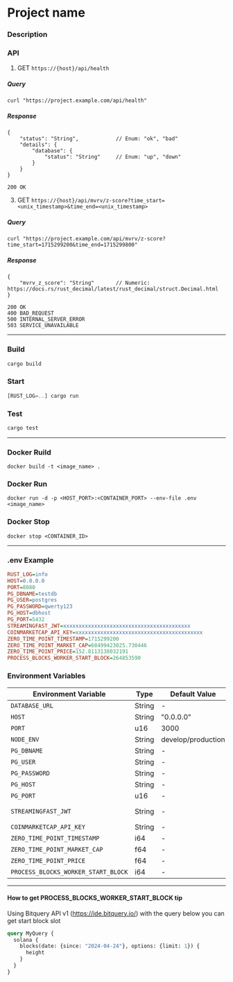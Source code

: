 # Project name
### Description
### API

1. GET `https://{host}/api/health`
##### Query
```curl
curl "https://project.example.com/api/health"
```

##### Response
```json5
{
    "status": "String",            // Enum: "ok", "bad"
    "details": {
        "database": {
            "status": "String"     // Enum: "up", "down"
        }
    }
}

200 OK
```
  
3. GET `https://{host}/api/mvrv/z-score?time_start=<unix_timestamp>&time_end=<unix_timestamp>`
##### Query
```curl
curl "https://project.example.com/api/mvrv/z-score?time_start=1715299200&time_end=1715299800"
```

##### Response
```json5
{
    "mvrv_z_score": "String"       // Numeric: https://docs.rs/rust_decimal/latest/rust_decimal/struct.Decimal.html
}

200 OK
400 BAD_REQUEST
500 INTERNAL_SERVER_ERROR
503 SERVICE_UNAVAILABLE
```

---

### Build

```rust
cargo build
```

### Start

```rust
[RUST_LOG=..] cargo run
```

### Test

```rust
cargo test
```

---

### Docker Ruild

```docker
docker build -t <image_name> .
```

### Docker Run

```
docker run -d -p <HOST_PORT>:<CONTAINER_PORT> --env-file .env <image_name>
```

### Docker Stop

```
docker stop <CONTAINER_ID>
```

---

### .env Example

```ini
RUST_LOG=info
HOST=0.0.0.0
PORT=8080
PG_DBNAME=testdb
PG_USER=postgres
PG_PASSWORD=qwerty123
PG_HOST=dbhost
PG_PORT=5432
STREAMINGFAST_JWT=xxxxxxxxxxxxxxxxxxxxxxxxxxxxxxxxxxxxxxxxx
COINMARKETCAP_API_KEY=xxxxxxxxxxxxxxxxxxxxxxxxxxxxxxxxxxxxxxxxx
ZERO_TIME_POINT_TIMESTAMP=1715299200
ZERO_TIME_POINT_MARKET_CAP=68499423025.730446
ZERO_TIME_POINT_PRICE=152.8113138032191
PROCESS_BLOCKS_WORKER_START_BLOCK=264853590
```

### Environment Variables

| Environment Variable                | Type   | Default Value      | Description                                                                         |
| ----------------------------------- | ------ | ------------------ | ----------------------------------------------------------------------------------- |
| `DATABASE_URL`                      | String | -                  | Required                                                                            |
| `HOST`                              | String | "0.0.0.0"          | Optional                                                                            |
| `PORT`                              | u16    | 3000               | Optional                                                                            |
| `NODE_ENV`                          | String | develop/production | Optional                                                                            |
| `PG_DBNAME`                         | String | -                  | Required                                                                            |
| `PG_USER`                           | String | -                  | Required                                                                            |
| `PG_PASSWORD`                       | String | -                  | Required                                                                            |
| `PG_HOST`                           | String | -                  | Required                                                                            |
| `PG_PORT`                           | u16    | -                  | Required                                                                            |
| `STREAMINGFAST_JWT`                 | String | -                  | Required (https://substreams.streamingfast.io/documentation/consume/authentication) |
| `COINMARKETCAP_API_KEY`             | String | -                  | Required (https://coinmarketcap.com/academy/article/what-is-an-api-key)             |
| `ZERO_TIME_POINT_TIMESTAMP`         | i64    | -                  | Required                                                                            |
| `ZERO_TIME_POINT_MARKET_CAP`        | f64    | -                  | Required                                                                            |
| `ZERO_TIME_POINT_PRICE`             | f64    | -                  | Required                                                                            |
| `PROCESS_BLOCKS_WORKER_START_BLOCK` | i64    | -                  | Required                                                                            |

---

#### How to get PROCESS_BLOCKS_WORKER_START_BLOCK tip
Using Bitquery API v1 (https://ide.bitquery.io/) with the query below you can get start block slot

```graphql
query MyQuery {
  solana {
    blocks(date: {since: "2024-04-24"}, options: {limit: 1}) {
      height
    }
  }
}
```
